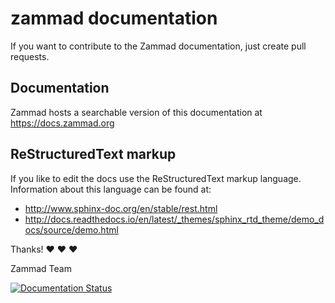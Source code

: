 # zammad documentation

If you want to contribute to the Zammad documentation, just create pull requests.

## Documentation

Zammad hosts a searchable version of this documentation at https://docs.zammad.org

## ReStructuredText markup

If you like to edit the docs use the ReStructuredText markup language. Information about this language can be found at:

- http://www.sphinx-doc.org/en/stable/rest.html
- http://docs.readthedocs.io/en/latest/_themes/sphinx_rtd_theme/demo_docs/source/demo.html

Thanks! ❤ ❤ ❤

  Zammad Team


[![Documentation Status](https://readthedocs.org/projects/zammad/badge/?version=latest)](https://docs.zammad.org)


